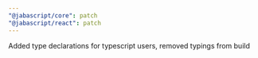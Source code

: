 ```yaml
---
"@jabascript/core": patch
"@jabascript/react": patch
---
```


Added type declarations for typescript users, removed typings from build
